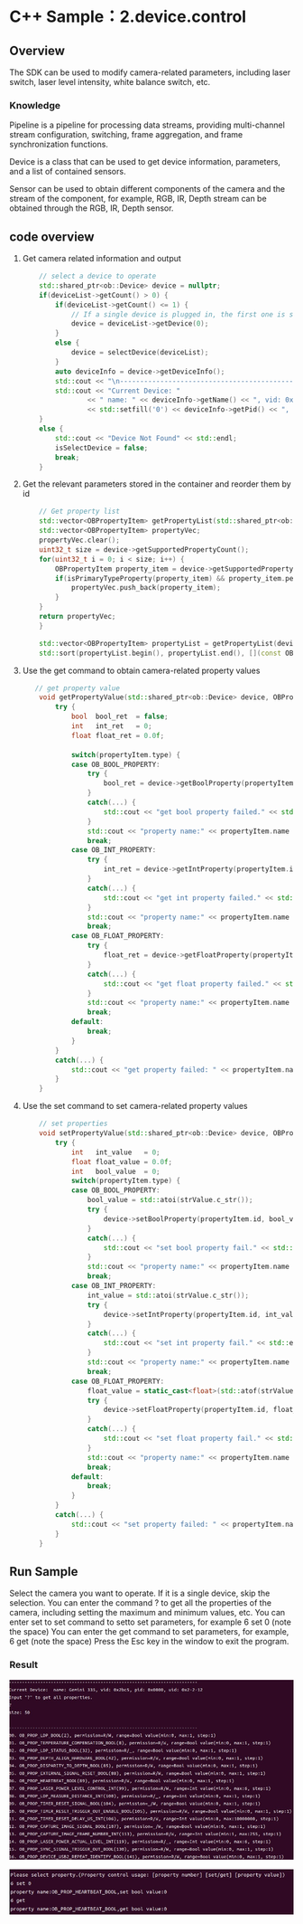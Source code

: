 # C++ Sample：2.device.control

## Overview

The SDK can be used to modify camera-related parameters, including laser switch, laser level intensity, white balance switch, etc.

### Knowledge

Pipeline is a pipeline for processing data streams, providing multi-channel stream configuration, switching, frame aggregation, and frame synchronization functions.

Device is a class that can be used to get device information, parameters, and a list of contained sensors.

Sensor can be used to obtain different components of the camera and the stream of the component, for example, RGB, IR, Depth stream can be obtained through the RGB, IR, Depth sensor.

## code overview

1. Get camera related information and output

    ```cpp
        // select a device to operate
        std::shared_ptr<ob::Device> device = nullptr;
        if(deviceList->getCount() > 0) {
            if(deviceList->getCount() <= 1) {
                // If a single device is plugged in, the first one is selected by default
                device = deviceList->getDevice(0);
            }
            else {
                device = selectDevice(deviceList);
            }
            auto deviceInfo = device->getDeviceInfo();
            std::cout << "\n------------------------------------------------------------------------\n";
            std::cout << "Current Device: "
                    << " name: " << deviceInfo->getName() << ", vid: 0x" << std::hex << deviceInfo->getVid() << ", pid: 0x" << std::setw(4)
                    << std::setfill('0') << deviceInfo->getPid() << ", uid: 0x" << deviceInfo->getUid() << std::dec << std::endl;
        }
        else {
            std::cout << "Device Not Found" << std::endl;
            isSelectDevice = false;
            break;
        }
    ```

2. Get the relevant parameters stored in the container and reorder them by id

    ```cpp
        // Get property list
        std::vector<OBPropertyItem> getPropertyList(std::shared_ptr<ob::Device> device) {
        std::vector<OBPropertyItem> propertyVec;
        propertyVec.clear();
        uint32_t size = device->getSupportedPropertyCount();
        for(uint32_t i = 0; i < size; i++) {
            OBPropertyItem property_item = device->getSupportedProperty(i);
            if(isPrimaryTypeProperty(property_item) && property_item.permission != OB_PERMISSION_DENY) {
                propertyVec.push_back(property_item);
            }
        }
        return propertyVec;
        }
    ```

    ```cpp
        std::vector<OBPropertyItem> propertyList = getPropertyList(device);
        std::sort(propertyList.begin(), propertyList.end(), [](const OBPropertyItem &a, const OBPropertyItem &b) { return a.id < b.id; });
    ```

3. Use the get command to obtain camera-related property values

    ```cpp
       // get property value
        void getPropertyValue(std::shared_ptr<ob::Device> device, OBPropertyItem propertyItem) {
            try {
                bool  bool_ret  = false;
                int   int_ret   = 0;
                float float_ret = 0.0f;

                switch(propertyItem.type) {
                case OB_BOOL_PROPERTY:
                    try {
                        bool_ret = device->getBoolProperty(propertyItem.id);
                    }
                    catch(...) {
                        std::cout << "get bool property failed." << std::endl;
                    }
                    std::cout << "property name:" << propertyItem.name << ",get bool value:" << bool_ret << std::endl;
                    break;
                case OB_INT_PROPERTY:
                    try {
                        int_ret = device->getIntProperty(propertyItem.id);
                    }
                    catch(...) {
                        std::cout << "get int property failed." << std::endl;
                    }
                    std::cout << "property name:" << propertyItem.name << ",get int value:" << int_ret << std::endl;
                    break;
                case OB_FLOAT_PROPERTY:
                    try {
                        float_ret = device->getFloatProperty(propertyItem.id);
                    }
                    catch(...) {
                        std::cout << "get float property failed." << std::endl;
                    }
                    std::cout << "property name:" << propertyItem.name << ",get float value:" << float_ret << std::endl;
                    break;
                default:
                    break;
                }
            }
            catch(...) {
                std::cout << "get property failed: " << propertyItem.name << std::endl;
            }
        }
    ```

4. Use the set command to set camera-related property values

    ```cpp
        // set properties
        void setPropertyValue(std::shared_ptr<ob::Device> device, OBPropertyItem propertyItem, std::string strValue) {
            try {
                int   int_value   = 0;
                float float_value = 0.0f;
                int   bool_value  = 0;
                switch(propertyItem.type) {
                case OB_BOOL_PROPERTY:
                    bool_value = std::atoi(strValue.c_str());
                    try {
                        device->setBoolProperty(propertyItem.id, bool_value);
                    }
                    catch(...) {
                        std::cout << "set bool property fail." << std::endl;
                    }
                    std::cout << "property name:" << propertyItem.name << ",set bool value:" << bool_value << std::endl;
                    break;
                case OB_INT_PROPERTY:
                    int_value = std::atoi(strValue.c_str());
                    try {
                        device->setIntProperty(propertyItem.id, int_value);
                    }
                    catch(...) {
                        std::cout << "set int property fail." << std::endl;
                    }
                    std::cout << "property name:" << propertyItem.name << ",set int value:" << int_value << std::endl;
                    break;
                case OB_FLOAT_PROPERTY:
                    float_value = static_cast<float>(std::atof(strValue.c_str())) ;
                    try {
                        device->setFloatProperty(propertyItem.id, float_value);
                    }
                    catch(...) {
                        std::cout << "set float property fail." << std::endl;
                    }
                    std::cout << "property name:" << propertyItem.name << ",set float value:" << float_value << std::endl;
                    break;
                default:
                    break;
                }
            }
            catch(...) {
                std::cout << "set property failed: " << propertyItem.name << std::endl;
            }
        }
    ```

## Run Sample

Select the camera you want to operate. If it is a single device, skip the selection.
You can enter the command ? to get all the properties of the camera, including setting the maximum and minimum values, etc.
You can enter set to set command to setto set parameters, for example 6 set 0 (note the space)
You can enter the get command to set parameters, for example, 6 get (note the space)
Press the Esc key in the window to exit the program.

### Result

![image](/docs/resource/control1.jpg)

![image](/docs/resource/control2.jpg)
